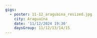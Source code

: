 ```yaml
---
gigs:
  - poster: 11-12_araguaina_resized.jpg
    city: Araguaína
    date: '11/12/2024 19:30'
    daysGroup: 11/12/13/14/15
---
```


